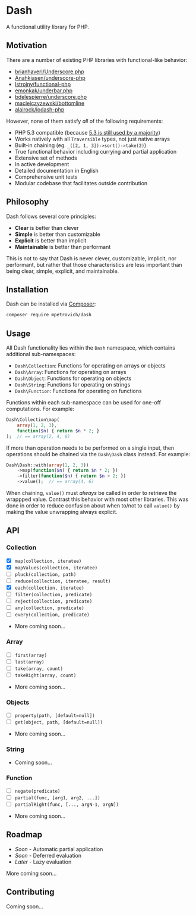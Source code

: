 # Dash
A functional utility library for PHP.


## Motivation
There are a number of existing PHP libraries with functional-like behavior:
- [brianhaveri/Underscore.php](https://github.com/brianhaveri/Underscore.php)
- [Anahkiasen/underscore-php](https://github.com/Anahkiasen/underscore-php)
- [lstrojny/functional-php](https://github.com/lstrojny/functional-php)
- [emonkak/underbar.php](https://github.com/emonkak/underbar.php)
- [bdelespierre/underscore.php](https://github.com/bdelespierre/underscore.php)
- [maciejczyzewski/bottomline](https://github.com/maciejczyzewski/bottomline)
- [alairock/lodash-php](https://github.com/alairock/lodash-php)

However, none of them satisfy *all* of the following requirements:
- PHP 5.3 compatible (because [5.3 is still used by a majority](http://w3techs.com/technologies/details/pl-php/5/all))
- Works natively with all `Traversible` types, not just native arrays
- Built-in chaining (eg. `_([2, 1, 3])->sort()->take(2)`)
- True functional behavior including currying and partial application
- Extensive set of methods
- In active development
- Detailed documentation in English
- Comprehensive unit tests
- Modular codebase that facilitates outside contribution


## Philosophy
Dash follows several core principles:
- **Clear** is better than clever
- **Simple** is better than customizable
- **Explicit** is better than implicit
- **Maintainable** is better than performant

This is not to say that Dash is never clever, customizable, implicit, nor performant, but rather that those characteristics are less important than being clear, simple, explicit, and maintainable.


## Installation
Dash can be installed via [Composer](https://getcomposer.org/):
```sh
composer require mpetrovich/dash
```


## Usage
All Dash functionality lies within the `Dash` namespace, which contains additional sub-namespaces:
- `Dash\Collection`: Functions for operating on arrays or objects
- `Dash\Array`: Functions for operating on arrays
- `Dash\Object`: Functions for operating on objects
- `Dash\String`: Functions for operating on strings
- `Dash\Function`: Functions for operating on functions

Functions within each sub-namespace can be used for one-off computations. For example:

```php
Dash\Collection\map(
	array(1, 2, 3),
	function($n) { return $n * 2; }
);  // == array(2, 4, 6)
```

If more than operation needs to be performed on a single input, then operations should be chained via the `Dash\Dash` class instead. For example:

```php
Dash\Dash::with(array(1, 2, 3))
	->map(function($n) { return $n * 2; })
	->filter(function($n) { return $n > 2; })
	->value();  // == array(4, 6)
```

When chaining, `value()` must *always* be called in order to retrieve the wrappped value. Contrast this behavior with most other libraries. This was done in order to reduce confusion about when to/not to call `value()` by making the value unwrapping always explicit.


## API

### Collection
- [x] `map(collection, iteratee)`
- [x] `mapValues(collection, iteratee)`
- [ ] `pluck(collection, path)`
- [ ] `reduce(collection, iteratee, result)`
- [x] `each(collection, iteratee)`
- [ ] `filter(collection, predicate)`
- [ ] `reject(collection, predicate)`
- [ ] `any(collection, predicate)`
- [ ] `every(collection, predicate)`
- More coming soon…

### Array
- [ ] `first(array)`
- [ ] `last(array)`
- [ ] `take(array, count)`
- [ ] `takeRight(array, count)`
- More coming soon…

### Objects
- [ ] `property(path, [default=null])`
- [ ] `get(object, path, [default=null])`
- More coming soon…

### String
- Coming soon…

### Function
- [ ] `negate(predicate)`
- [ ] `partial(func, [arg1, arg2, ...])`
- [ ] `partialRight(func, [..., argN-1, argN])`
- More coming soon…


## Roadmap

- *Soon* - Automatic partial application
- *Soon* - Deferred evaluation
- *Later* - Lazy evaluation

More coming soon…


## Contributing
Coming soon…
